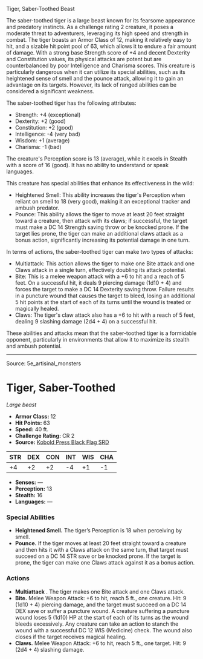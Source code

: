 <MonsterName/>Tiger, Saber-Toothed</MonsterName>
<CreatureType/>Beast</CreatureType>

<summary>The saber-toothed tiger is a large beast known for its fearsome appearance and predatory instincts. As a challenge rating 2 creature, it poses a moderate threat to adventurers, leveraging its high speed and strength in combat. The tiger boasts an Armor Class of 12, making it relatively easy to hit, and a sizable hit point pool of 63, which allows it to endure a fair amount of damage. With a strong base Strength score of +4 and decent Dexterity and Constitution values, its physical attacks are potent but are counterbalanced by poor Intelligence and Charisma scores. This creature is particularly dangerous when it can utilize its special abilities, such as its heightened sense of smell and the pounce attack, allowing it to gain an advantage on its targets. However, its lack of ranged abilities can be considered a significant weakness.</summary>

<detail>

The saber-toothed tiger has the following attributes: 
- Strength: +4 (exceptional) 
- Dexterity: +2 (good) 
- Constitution: +2 (good) 
- Intelligence: -4 (very bad) 
- Wisdom: +1 (average) 
- Charisma: -1 (bad) 

The creature's Perception score is 13 (average), while it excels in Stealth with a score of 16 (good). It has no ability to understand or speak languages.

This creature has special abilities that enhance its effectiveness in the wild:
- Heightened Smell: This ability increases the tiger's Perception when reliant on smell to 18 (very good), making it an exceptional tracker and ambush predator.
- Pounce: This ability allows the tiger to move at least 20 feet straight toward a creature, then attack with its claws; if successful, the target must make a DC 14 Strength saving throw or be knocked prone. If the target lies prone, the tiger can make an additional claws attack as a bonus action, significantly increasing its potential damage in one turn.

In terms of actions, the saber-toothed tiger can make two types of attacks:
- Multiattack: This action allows the tiger to make one Bite attack and one Claws attack in a single turn, effectively doubling its attack potential.
- Bite: This is a melee weapon attack with a +6 to hit and a reach of 5 feet. On a successful hit, it deals 9 piercing damage (1d10 + 4) and forces the target to make a DC 14 Dexterity saving throw. Failure results in a puncture wound that causes the target to bleed, losing an additional 5 hit points at the start of each of its turns until the wound is treated or magically healed.
- Claws: The tiger's claw attack also has a +6 to hit with a reach of 5 feet, dealing 9 slashing damage (2d4 + 4) on a successful hit.

These abilities and attacks mean that the saber-toothed tiger is a formidable opponent, particularly in environments that allow it to maximize its stealth and ambush potential.</detail>



---

Source: 5e_artisinal_monsters

# Tiger, Saber-Toothed

*Large beast*

- **Armor Class:** 12
- **Hit Points:** 63
- **Speed:** 40 ft.
- **Challenge Rating:** CR 2
- **Source:** [Kobold Press Black Flag SRD](https://koboldpress.com/black-flag-roleplaying/)

| STR | DEX | CON | INT | WIS | CHA |
| --- | --- | --- | --- | --- | --- |
| +4 | +2 | +2 | -4 | +1 | -1 |

- **Senses:** —
- **Perception:** 13
- **Stealth:** 16
- **Languages:** —

### Special Abilities

- **Heightened Smell.** The tiger’s Perception is 18 when perceiving by smell.
- **Pounce.** If the tiger moves at least 20 feet straight toward a creature and then hits it with a Claws attack on the same turn, that target must succeed on a DC 14 STR save or be knocked prone. If the target is prone, the tiger can make one Claws attack against it as a bonus action.

### Actions

- **Multiattack** . The tiger makes one Bite attack and one Claws attack.
- **Bite.** Melee Weapon Attack: +6 to hit, reach 5 ft., one creature. Hit: 9 (1d10 + 4) piercing damage, and the target must succeed on a DC 14 DEX save or suffer a puncture wound. A creature suffering a puncture wound loses 5 (1d10) HP at the start of each of its turns as the wound bleeds excessively. Any creature can take an action to stanch the wound with a successful DC 12 WIS (Medicine) check. The wound also closes if the target receives magical healing.
- **Claws.** Melee Weapon Attack: +6 to hit, reach 5 ft., one target. Hit: 9 (2d4 + 4) slashing damage.



